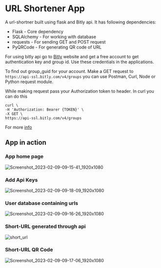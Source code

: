 # URL Shortener App

A url-shortner built using flask and Bitly api. It has following dependencies:

- Flask - Core dependency
- SQLAlchemy - For working with database
- requests - For sending GET and POST request
- PyQRCode - For generating QR code of URL

For using bitly api go to [Bitly](https://bitly.com/) website and get a free account to get authentication key and group id. Use these credentials in the applications.

To find out group_guid for your account. Make a GET request to
`https://api-ssl.bitly.com/v4/groups` you can use Postman, Curl, Node or Python request module.

While making request pass your Authorization token to header. In curl you can do this

```
curl \
-H 'Authorization: Bearer {TOKEN}' \
-X GET \
https://api-ssl.bitly.com/v4/groups
```

For more [info](https://dev.bitly.com/api-reference/#getGroups)

## App in action

### App home page

![Screenshot_2023-02-09-09-15-41_1920x1080](https://user-images.githubusercontent.com/62596687/217713743-eec20961-bc2d-4bf8-8cfc-c5a548e608de.png)

### Add Api Keys

![Screenshot_2023-02-09-09-18-09_1920x1080](https://user-images.githubusercontent.com/62596687/217714137-37eb9f0f-c7fa-45a5-9e3e-2b1f378593e6.png)

### User database containing urls

![Screenshot_2023-02-09-09-16-26_1920x1080](https://user-images.githubusercontent.com/62596687/217713936-6fb3137f-c4c5-46ec-a2d9-16a16fa2c8c4.png)

### Short-URL generated through api

![short_url](https://user-images.githubusercontent.com/62596687/213624495-397bd74b-41bc-4e3b-8a13-06681c1aa7e8.png)

### Short-URL QR Code
![Screenshot_2023-02-09-09-17-06_1920x1080](https://user-images.githubusercontent.com/62596687/217714025-910f286e-ecf2-4557-9d42-339e66724014.png)
